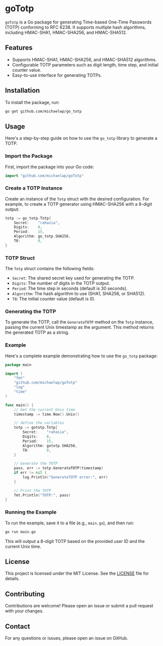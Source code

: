 # goTotp

`goTotp` is a Go package for generating Time-based One-Time Passwords (TOTP) conforming to RFC 6238.
It supports multiple hash algorithms, including HMAC-SHA1, HMAC-SHA256, and HMAC-SHA512.

## Features

- Supports HMAC-SHA1, HMAC-SHA256, and HMAC-SHA512 algorithms.
- Configurable TOTP parameters such as digit length, time step, and initial counter value.
- Easy-to-use interface for generating TOTPs.

## Installation

To install the package, run:

```sh
go get github.com/michaelwp/go_totp
```

## Usage

Here's a step-by-step guide on how to use the `go_totp` library to generate a TOTP.

### Import the Package

First, import the package into your Go code:

```go
import "github.com/michaelwp/goTotp"
```

### Create a TOTP Instance

Create an instance of the `Totp` struct with the desired configuration. For example, to create a TOTP generator using HMAC-SHA256 with a 8-digit output:

```go
totp := go_totp.Totp{
    Secret:    "rahasia",
    Digits:    8,
    Period:    15,
    Algorithm: go_totp.SHA256,
    T0:        0,
}
```

### TOTP Struct

The `Totp` struct contains the following fields:

- `Secret`: The shared secret key used for generating the TOTP.
- `Digits`: The number of digits in the TOTP output.
- `Period`: The time step in seconds (default is 30 seconds).
- `Algorithm`: The hash algorithm to use (SHA1, SHA256, or SHA512).
- `T0`: The initial counter value (default is 0).

### Generating the TOTP

To generate the TOTP, call the `GenerateTOTP` method on the `Totp` instance, passing the current Unix timestamp as the argument. This method returns the generated TOTP as a string.

### Example

Here's a complete example demonstrating how to use the `go_totp` package:

```go
package main

import (
	"fmt"
	"github.com/michaelwp/goTotp"
	"log"
	"time"
)

func main() {
	// Get the current Unix time
	timestamp := time.Now().Unix()

	// define the variables
	totp := gototp.Totp{
		Secret:    "rahasia",
		Digits:    8,
		Period:    15,
		Algorithm: gototp.SHA256,
		T0:        0,
	}

	// Generate the TOTP
	pass, err := totp.GenerateTOTP(timestamp)
	if err != nil {
		log.Println("GenerateTOTP error:", err)
	}

	// Print the TOTP
	fmt.Println("TOTP:", pass)
}
```

### Running the Example

To run the example, save it to a file (e.g., `main.go`), and then run:

```sh
go run main.go
```

This will output a 8-digit TOTP based on the provided user ID and the current Unix time.

## License

This project is licensed under the MIT License. See the [LICENSE](LICENSE) file for details.

## Contributing

Contributions are welcome! Please open an issue or submit a pull request with your changes.

## Contact

For any questions or issues, please open an issue on GitHub.
